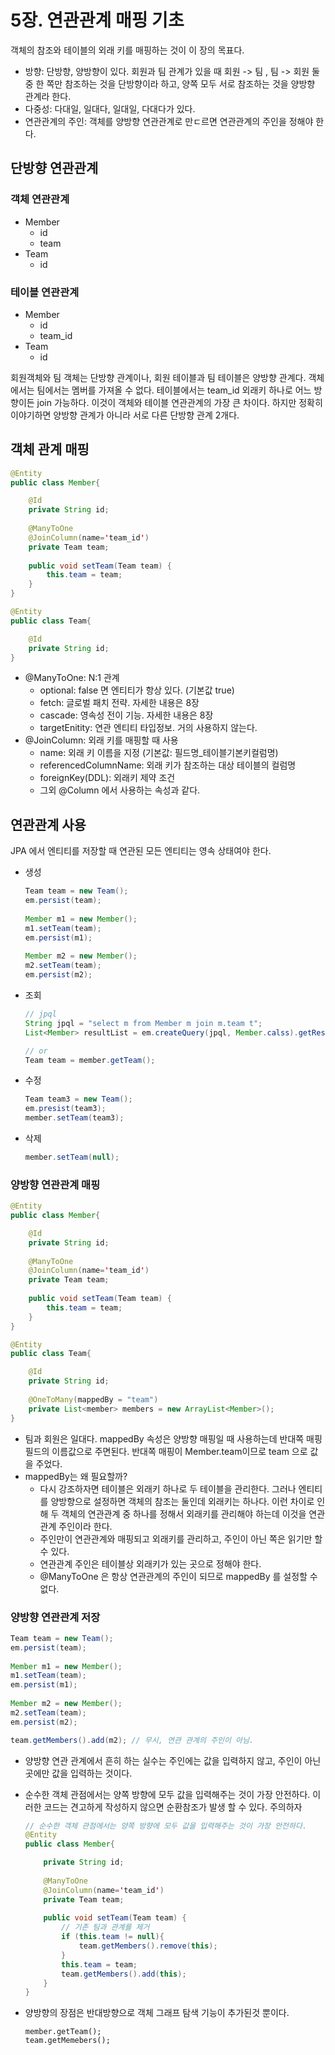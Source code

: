 # 5장. 연관관계 매핑 기초

객체의 참조와 테이블의 외래 키를 매핑하는 것이 이 장의 목표다.

- 방향: 단방향, 양방향이 있다. 회원과 팀 관계가 있을 때 회원 -> 팀 , 팀 -> 회원 둘중 한 쪽만 참조하는 것을 단방향이라 하고, 양쪽 모두 서로 참조하는 것을 양방향 관계라 한다.
- 다중성: 다대일, 일대다, 일대일, 다대다가 있다.
- 연관관계의 주인: 객체를 양방향 연관관계로 만ㄷ르면 연관관계의 주인을 정해야 한다.

## 단방향 연관관계

### 객체 연관관계
- Member
	- id
	- team
- Team
	- id

### 테이블 연관관계
- Member
	- id
	- team_id
- Team
	- id

회원객체와 팀 객체는 단방향 관계이나, 회원 테이블과 팀 테이블은 양방향 관계다. 객체에서는 팀에서는 멤버를 가져올 수 없다. 테이블에서는 team_id 외래키 하나로 어느 방향이든 join 가능하다. 이것이 객체와 테이블 연관관계의 가장 큰 차이다. 하지만 정확히 이야기하면 양방향 관계가 아니라 서로 다른 단방향 관계 2개다.

## 객체 관계 매핑

```java
@Entity
public class Member{

	@Id
	private String id;
	
	@ManyToOne
	@JoinColumn(name='team_id')
	private Team team;
	
	public void setTeam(Team team) {
		this.team = team;
	}	
}	

@Entity
public class Team{

	@Id
	private String id;
}
```

- @ManyToOne: N:1 관계
	- optional: false 면 엔티티가 항상 있다. (기본값 true)
	- fetch: 글로벌 패치 전략. 자세한 내용은 8장
	- cascade: 영속성 전이 기능. 자세한 내용은 8장
	- targetEnitity: 연관 엔티티 타입정보. 거의 사용하지 않는다.
- @JoinColumn: 외래 키를 매핑할 때 사용
	- name: 외래 키 이름을 지정 (기본값: 필드명_테이블기본키컬럼명)
	- referencedColumnName: 외래 키가 참조하는 대상 테이블의 컬럼명
	- foreignKey(DDL): 외래키 제약 조건
	- 그외 @Column 에서 사용하는 속성과 같다.

## 연관관계 사용

JPA 에서 엔티티를 저장할 때 연관된 모든 엔티티는 영속 상태여야 한다.

- 생성

	```java
	Team team = new Team();
	em.persist(team);
		
	Member m1 = new Member();
	m1.setTeam(team);
	em.persist(m1);
		
	Member m2 = new Member();
	m2.setTeam(team);
	em.persist(m2);
	```

- 조회

	```java
	// jpql
	String jpql = "select m from Member m join m.team t";
	List<Member> resultList = em.createQuery(jpql, Member.calss).getResultList();
	
	// or
	Team team = member.getTeam();
	```
	
- 수정 

	```java
	Team team3 = new Team();
	em.presist(team3);
	member.setTeam(team3);
	```

- 삭제

	```java
	member.setTeam(null);
	```
	
### 양방향 연관관계 매핑	

```java
@Entity
public class Member{

	@Id
	private String id;
	
	@ManyToOne
	@JoinColumn(name='team_id')
	private Team team;
	
	public void setTeam(Team team) {
		this.team = team;
	}	
}	

@Entity
public class Team{

	@Id
	private String id;
	
	@OneToMany(mappedBy = "team")
	private List<member> members = new ArrayList<Member>();
}
```

- 팀과 회원은 일대다. mappedBy 속성은 양방향 매핑일 때 사용하는데 반대쪽 매핑 필드의 이름값으로 주면된다. 반대쪽 매핑이 Member.team이므로 team 으로 값을 주었다.
- mappedBy는 왜 필요할까?
	- 다시 강조하자면 테이블은 외래키 하나로 두 테이블을 관리한다. 그러나 엔티티를 양방향으로 설정하면 객체의 참조는 둘인데 외래키는 하나다. 이런 차이로 인해 두 객체의 연관관계 중 하나를 정해서 외래키를 관리해야 하는데 이것을 연관관계 주인이라 한다.
	- 주인만이 연관관계와 매핑되고 외래키를 관리하고, 주인이 아닌 쪽은 읽기만 할 수 있다.
	- 연관관계 주인은 테이블상 외래키가 있는 곳으로 정해야 한다.
	- @ManyToOne 은 항상 연관관계의 주인이 되므로 mappedBy 를 설정할 수 없다.

### 양방향 연관관계 저장

```java
Team team = new Team();
em.persist(team);
	
Member m1 = new Member();
m1.setTeam(team);
em.persist(m1);
	
Member m2 = new Member();
m2.setTeam(team);
em.persist(m2);

team.getMembers().add(m2); // 무시, 연관 관계의 주인이 아님.
```

- 양방향 연관 관계에서 흔히 하는 실수는 주인에는 값을 입력하지 않고, 주인이 아닌 곳에만 값을 입력하는 것이다.
- 순수한 객체 관점에서는 양쪽 방향에 모두 값을 입력해주는 것이 가장 안전하다. 이러한 코드는 견고하게 작성하지 않으면 순환참조가 발생 할 수 있다. 주의하자

	```java
	// 순수한 객체 관점에서는 양쪽 방향에 모두 값을 입력해주는 것이 가장 안전하다.
	@Entity
	public class Member{
	
		private String id;
		
		@ManyToOne
		@JoinColumn(name='team_id')
		private Team team;
		
		public void setTeam(Team team) {
			// 기존 팀과 관계를 제거
			if (this.team != null){
				team.getMembers().remove(this);
			}
			this.team = team;
			team.getMembers().add(this);
		}	
	}		
	```

- 양방향의 장점은 반대방향으로 객체 그래프 탐색 기능이 추가된것 뿐이다. 
	```
	member.getTeam();
	team.getMemebers();
	```
